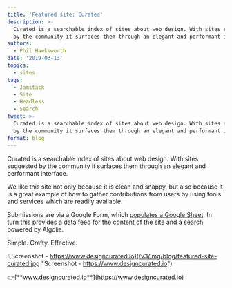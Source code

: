 ```yaml
---
title: 'Featured site: Curated'
description: >-
  Curated is a searchable index of sites about web design. With sites suggested
  by the community it surfaces them through an elegant and performant interface.
authors:
  - Phil Hawksworth
date: '2019-03-13'
topics:
  - sites
tags:
  - Jamstack
  - Site
  - Headless
  - Search
tweet: >-
  Curated is a searchable index of sites about web design. With sites suggested
  by the community it surfaces them through an elegant and performant interface.
format: blog
---
```

Curated is a searchable index of sites about web design. With sites suggested by the community it surfaces them through an elegant and performant interface.

We like this site not only because it is clean and snappy, but also because it is a great example of how to gather contributions from users by using tools and services which are readily available.

Submissions are via a Google Form, which [populates a Google Sheet](https://twitter.com/AntoinePlu/status/1105787060194033665). In turn this provides a data feed for the content of the site and a search powered by Algolia.

Simple. Crafty. Effective.

![Screenshot - https://www.designcurated.io](/v3/img/blog/featured-site-curated.jpg "Screenshot - https://www.designcurated.io")

👉[**www.designcurated.io**](https://www.designcurated.io)
